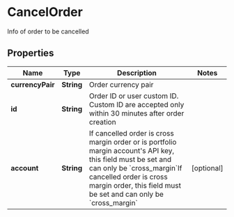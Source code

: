 
# CancelOrder

Info of order to be cancelled

## Properties

Name | Type | Description | Notes
------------ | ------------- | ------------- | -------------
**currencyPair** | **String** | Order currency pair | 
**id** | **String** | Order ID or user custom ID. Custom ID are accepted only within 30 minutes after order creation | 
**account** | **String** | If cancelled order is cross margin order or is portfolio margin account&#39;s API key, this field must be set and can only be &#x60;cross_margin&#x60;If cancelled order is cross margin order, this field must be set and can only be &#x60;cross_margin&#x60; |  [optional]

